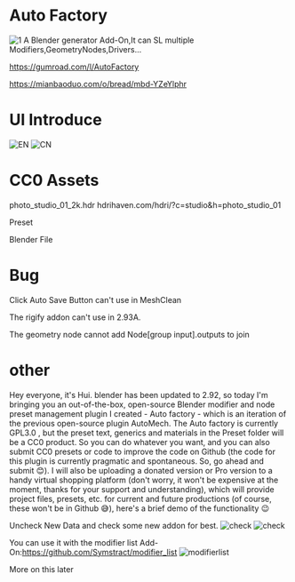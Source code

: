 # Auto Factory
![1](https://github.com/huiyao8761380/HuiImage/blob/main/AutoFactoryDocs/1Logo.png)
A Blender generator Add-On,It can SL multiple Modifiers,GeometryNodes,Drivers...

https://gumroad.com/l/AutoFactory

https://mianbaoduo.com/o/bread/mbd-YZeYlphr

# UI Introduce
![EN](https://github.com/huiyao8761380/HuiImage/blob/main/AutoFactoryDocs/ui%20in%20GIMP6EN.png)
![CN](https://github.com/huiyao8761380/HuiImage/blob/main/AutoFactoryDocs/ui%20in%20GIMP6CN.png)

# CC0 Assets

photo_studio_01_2k.hdr hdrihaven.com/hdri/?c=studio&h=photo_studio_01

Preset

Blender File

# Bug

 Click Auto Save Button can't use in MeshClean

 The rigify addon can't use in 2.93A.

 The geometry node cannot add Node[group input].outputs to join

# other

Hey everyone, it's Hui. blender has been updated to 2.92, so today I'm bringing you an out-of-the-box, open-source Blender modifier and node preset management plugin I created - Auto factory - which is an iteration of the previous open-source plugin AutoMech. The Auto factory is currently GPL3.0 , but the preset text, generics and materials in the Preset folder will be a CC0 product. So you can do whatever you want, and you can also submit CC0 presets or code to improve the code on Github (the code for this plugin is currently pragmatic and spontaneous. So, go ahead and submit 😊). I will also be uploading a donated version or Pro version to a handy virtual shopping platform (don't worry, it won't be expensive at the moment, thanks for your support and understanding), which will provide project files, presets, etc. for current and future productions (of course, these won't be in Github 😅), here's a brief demo of the functionality 😉

Uncheck New Data and check some new addon for best.
![check](https://github.com/huiyao8761380/HuiImage/blob/main/QQ%E6%88%AA%E5%9B%BE20210227170011.jpg)
![check](https://github.com/huiyao8761380/HuiImage/blob/main/QQ%E6%88%AA%E5%9B%BE20210227170323.jpg)

You can use it with the modifier list Add-On:https://github.com/Symstract/modifier_list
![modifierlist](https://github.com/huiyao8761380/HuiImage/blob/main/modifierlist.jpg)

More on this later
